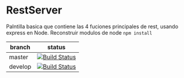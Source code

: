 # RestServer

Palntilla basica que contiene las 4 fuciones principales de rest, usando express en Node.
Reconstruir modulos de node ```npm install ```

| branch  | status                                                                                                                                         |
| ------- | ---------------------------------------------------------------------------------------------------------------------------------------------- |
| master  | [![Build Status]()]()  |
| develop | [![Build Status]()]() |
